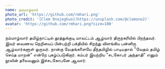 ```yaml
---
name: நம்மாழ்வார்
photo_url: 'https://github.com/rmhari.png'
photo_credit: '[Clem Onojeghuo](https://unsplash.com/@clemono2)'
avatar: 'https://github.com/rmhari.png?size=100'
---
```

நம்மாழ்வார் தமிழ்நாட்டில் தூத்துக்குடி மாவட்டம் ஆழ்வார் திருநகரியில் பிறந்தவர். இவர் வைணவ நெறியைப் பின்பற்றி பக்தியில் சிறந்து விளங்கிய பன்னிரு ஆழ்வார்களுள் ஒருவர். நான்கு வேதங்களையே தீந்தமிழில் பாடியதால் "வேதம் தமிழ் செய்த மாறன்" என்றே புகழ்ப்படுகிறார். கம்பர் இயற்றிய "சடகோபர் அந்தாதி" எனும் நூலின் தலைவனும் இச்சடகோபனே ஆவார்.